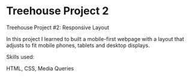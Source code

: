 # Treehouse Project 2
 

Treehouse Project #2: Responsive Layout

In this project I learned to built a mobile-first webpage with a layout that adjusts to fit mobile phones, tablets and desktop displays.

Skills used:

HTML, CSS, Media Queries